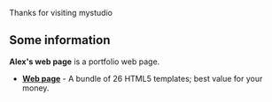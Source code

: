 Thanks for visiting mystudio
## Some information

**Alex's web page** is a portfolio web page.


* [**Web page**](https://tak-photography.netlify.app/) - A bundle of 26 HTML5 templates; best value for your money. 
